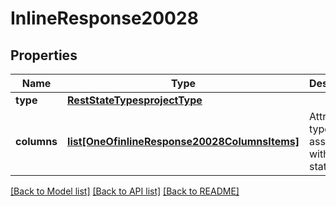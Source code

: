 # InlineResponse20028

## Properties
Name | Type | Description | Notes
------------ | ------------- | ------------- | -------------
**type** | [**RestStateTypesprojectType**](RestStateTypesprojectType.md) |  | [optional] 
**columns** | [**list[OneOfinlineResponse20028ColumnsItems]**](Object.md) | Attribute types associated with this state type. | [optional] 

[[Back to Model list]](../README.md#documentation-for-models) [[Back to API list]](../README.md#documentation-for-api-endpoints) [[Back to README]](../README.md)

